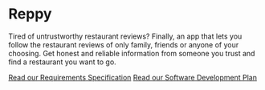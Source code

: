 # Reppy
Tired of untrustworthy restaurant reviews? Finally, an app that lets you follow the restaurant reviews of only family, friends or anyone of your choosing. Get honest and reliable information from someone you trust and find a restaurant you want to go.

[Read our Requirements Specification](docs/Requirements_Specification.md)
[Read our Software Development Plan](docs/Software_Development_Plan.md)
